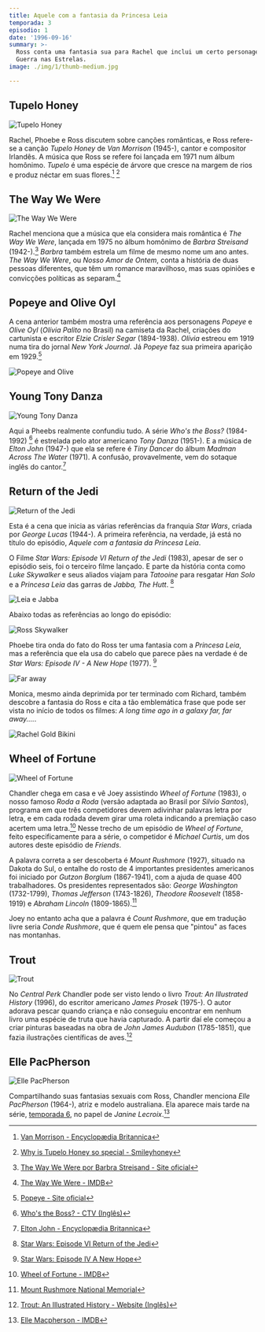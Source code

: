 ```yaml
---
title: Aquele com a fantasia da Princesa Leia
temporada: 3
episodio: 1
date: '1996-09-16'
summary: >-
  Ross conta uma fantasia sua para Rachel que inclui um certo personagem de
  Guerra nas Estrelas.
image: ./img/1/thumb-medium.jpg

---
```


## Tupelo Honey

![Tupelo Honey](./img/1/tupelo-honey.png)

<cena>
  <ross
    original="- I have to say Tupelo Honey by Van Morrison."
    traducao="- Eu tenho que dizer Tupolo Honey de Van Morrison."
  />
</cena>

Rachel, Phoebe e Ross discutem sobre canções românticas, e Ross refere-se a
canção *Tupelo Honey* de *Van Morrison* (1945-), cantor e compositor Irlandês.
A música que Ross se refere foi lançada em 1971 num álbum homônimo.
*Tupelo* é uma espécie de árvore que cresce na margem de
rios e produz néctar em suas flores.[^morrison-britannica] [^smileyhoney]

[^morrison-britannica]: [Van Morrison - Encyclopædia Britannica](https://www.britannica.com/biography/Van-Morrison)
[^smileyhoney]: [Why is Tupelo Honey so special - Smileyhoney](https://www.smileyhoney.com/blogs/honey-school/best-tupelo-honey)

## The Way We Were

![The Way We Were](./img/1/the-way-we-were.png)

<cena>
  <rachel
    original="- No Way! The most romantic song ever is &quot;The Way We Were&quot;."
    traducao="- Sem chance! A música mais romântica é &quot;The Way We Were&quot;."
  />
</cena>

Rachel menciona que a música que ela considera mais romântica é *The Way We Were*,
lançada em 1975 no álbum homônimo de *Barbra Streisand* (1942-).[^way-we-were]
*Barbra* também estrela um filme de mesmo nome um ano antes. *The Way We Were*,
ou *Nosso Amor de Ontem*, conta a história de duas pessoas diferentes, que têm um
romance maravilhoso, mas suas opiniões e convicções políticas as separam.[^way-we-were-imdb]

[^way-we-were]: [The Way We Were por Barbra Streisand - Site oficial](https://www.barbrastreisand.com/music/way-we-were/)
[^way-we-were-imdb]: [The Way We Were - IMDB](https://www.imdb.com/title/tt0070903/)

## Popeye and Olive Oyl

A cena anterior também mostra uma referência aos personagens *Popeye* e *Olive Oyl*
(*Olívia Palito* no Brasil) na camiseta da Rachel, criações do cartunista
e escritor *Elzie Crisler Segar* (1894-1938). *Olívia* estreou em 1919 numa tira
do jornal *New York Journal*. Já *Popeye* faz sua primeira aparição em 1929.[^popeye-olive]

![Popeye and Olive](./img/1/popeye-olive-1929-2.jpg)

[^popeye-olive]: [Popeye - Site oficial](http://popeye.com/timeline/)

## Young Tony Danza

![Young Tony Danza](./img/1/young-tony-danza.png)

<cena>
  <phoebe
    original="- I think the one that Elton John wrote for that guy on &quot;Who's the Boss?&quot;."
    traducao="- Eu acho aquela que Elton John escreveu para o cara do &quot;Who’s The Boss?&quot;"
  />
  <rachel
    original="- What song was that, Pheebs?"
    traducao="- Que música é essa Pheebs?"
  />
  <phoebe
    original="- Hold me close, young Tony Danza..."
    traducao="- Hold me close, young Tony Danza..."
  />
</cena>

Aqui a Pheebs realmente confundiu tudo. A série *Who's the Boss?* (1984-1992) [^whos-the-boss]
é estrelada pelo ator americano *Tony Danza* (1951-). E a música de *Elton John*
(1947-) que ela se refere é *Tiny Dancer* do álbum *Madman Across The Water* (1971).
A confusão, provavelmente, vem do sotaque inglês do cantor.[^elton-britannica]

[^elton-britannica]: [Elton John - Encyclopædia Britannica](https://www.britannica.com/biography/Elton-John)
[^whos-the-boss]: [Who's the Boss? - CTV (Inglês)](https://www.ctv.ca/shows/whos-the-boss)

## Return of the Jedi

![Return of the Jedi](./img/1/return-of-the-jedi.png)

<cena>
  <ross
    original="- Did you ever see &quot;Return of the Jedi&quot;?"
    traducao="- Você já assistiu &quot;O Retorno de Jedi&quot;?"
  />
</cena>

Esta é a cena que inicia as várias referências da franquia *Star Wars*, criada por
*George Lucas* (1944-). A primeira referência, na verdade, já está no título do
episódio, *Aquele com a fantasia da Princesa Leia*.

O Filme *Star Wars: Episode VI Return of the Jedi* (1983), apesar de ser o episódio
seis, foi o terceiro filme lançado. E parte da história conta como *Luke Skywalker* e
seus aliados viajam para *Tatooine* para resgatar *Han Solo* e a *Princesa Leia*
das garras de *Jabba, The Hutt*. [^return-of-the-jedi]

![Leia e Jabba](./img/1/leia-jabba.jpg)

Abaixo todas as referências ao longo do episódio:

![Ross Skywalker](./img/1/ross-skywalker.png)

<cena>
  <phoebe
    original="- Where is my strong Ross Skywalker to come rescue me?"
    traducao="- Cadê meu Ross Skywalker forte e formoso para me salvar?"
  />
</cena>

Phoebe tira onda do fato do Ross ter uma fantasia com a *Princesa Leia*, mas a
referência que ela usa do cabelo que parece pães na verdade é de
*Star Wars: Episode IV - A New Hope* (1977). [^a-new-hope]

![Far away](./img/1/far-away.png)

<cena>
  <phoebe
    original="- Do you want us to take you home?"
    traducao="- Você quer ir pra casa?"
  />
  <monica
    original="- Uh, huh. Or maybe to a galaxy far, far away."
    traducao="- Sim. Ou talvez para uma galáxia muito, muito distante."
  />
</cena>

Monica, mesmo ainda deprimida por ter terminado com Richard, também descobre a
fantasia do Ross e cita a tão emblemática frase que pode ser vista no início
de todos os filmes: *A long time ago in a galaxy far, far away....*.

![Rachel Gold Bikini](./img/1/rachel-gold-bikini.png)

<cena>
  <rachel
    original="- Okay, here we go. I am Jabba's prisoner."
    traducao="- La vamos nós. Eu sou a prisioneira de Jabba."
  />
</cena>

[^return-of-the-jedi]: [Star Wars: Episode VI Return of the Jedi](https://www.starwars.com/films/star-wars-episode-vi-return-of-the-jedi)
[^a-new-hope]: [Star Wars: Episode IV A New Hope](https://www.starwars.com/films/star-wars-episode-iv-a-new-hope)

## Wheel of Fortune

![Wheel of Fortune](./img/1/wheel-of-fortune.png)

<cena>
  <chandler
    original="- Hey!"
    traducao="- Ei!"
  />
  <joey
    original="- Wheel!"
    traducao="- Roda!"
  />
  <chandler
    original="- Of!"
    traducao="- A!"
  />
  <joey
    original="- Fortune!"
    traducao="- Roda!"
  />
</cena>

Chandler chega em casa e vê Joey assistindo *Wheel of Fortune* (1983),
o nosso famoso *Roda a Roda* (versão adaptada ao Brasil por *Silvio Santos*), programa
em que três competidores devem adivinhar palavras letra por letra, e em cada
rodada devem girar uma roleta indicando a premiação caso acertem uma letra.[^wheel-imdb]
Nesse trecho de um episódio de *Wheel of Fortune*, feito especificamente para a série,
o competidor é *Michael Curtis*, um dos autores deste episódio de *Friends*.

A palavra correta a ser descoberta é *Mount Rushmore* (1927), situado na Dakota do Sul,
o entalhe do rosto de 4 importantes presidentes americanos foi iniciado por
*Gutzon Borglum* (1867-1941), com a ajuda de quase 400 trabalhadores. Os presidentes
representados são: *George Washington* (1732-1799), *Thomas Jefferson* (1743-1826),
*Theodore Roosevelt* (1858-1919) e *Abraham Lincoln* (1809-1865).[^rushmore]

Joey no entanto acha que a palavra é *Count Rushmore*, que em tradução livre seria
*Conde Rushmore*, que é quem ele pensa que "pintou" as faces nas montanhas.

[^wheel-imdb]: [Wheel of Fortune - IMDB](https://www.imdb.com/title/tt0072584/)
[^rushmore]: [Mount Rushmore National Memorial](https://www.visiteosusa.com.br/destination/mount-rushmore-national-memorial)

## Trout

![Trout](./img/1/trout.png)

No *Central Perk* Chandler pode ser visto lendo o livro *Trout: An Illustrated History*
(1996), do escritor americano *James Prosek* (1975-). O autor adorava pescar quando
criança e não conseguiu encontrar em nenhum livro uma espécie de truta que havia capturado.
A partir daí ele começou a criar pinturas baseadas na obra de *John James Audubon*
(1785-1851), que fazia ilustrações científicas de aves.[^trout]

[^trout]: [Trout: An Illustrated History - Website (Inglês)](https://www.troutsite.com/book-01.html)

## Elle PacPherson

![Elle PacPherson](./img/1/elle-pac-pherson.png)

<cena>
  <chandler
    original="- ...and you get all these mental images in your brain? Like Elle MacPherson
or the girl at the Xerox place?"
    traducao="- ...e passa um monte de coisas pela sua cabeça? Como Elle MacPherson ou a garota da loja de xerox?"
  />
  <ross
    original="- With the bellybutton ring?"
    traducao="- Com o piercing no umbigo?"
  />
</cena>

Compartilhando suas fantasias sexuais com Ross, Chandler menciona *Elle PacPherson*
(1964-), atriz e modelo australiana. Ela aparece mais tarde na série,
[temporada 6](/temporada/6/), no papel de *Janine Lecroix*.[^elle-imdb]

[^elle-imdb]: [Elle Macpherson - IMDB](https://www.imdb.com/name/nm0000512/)
